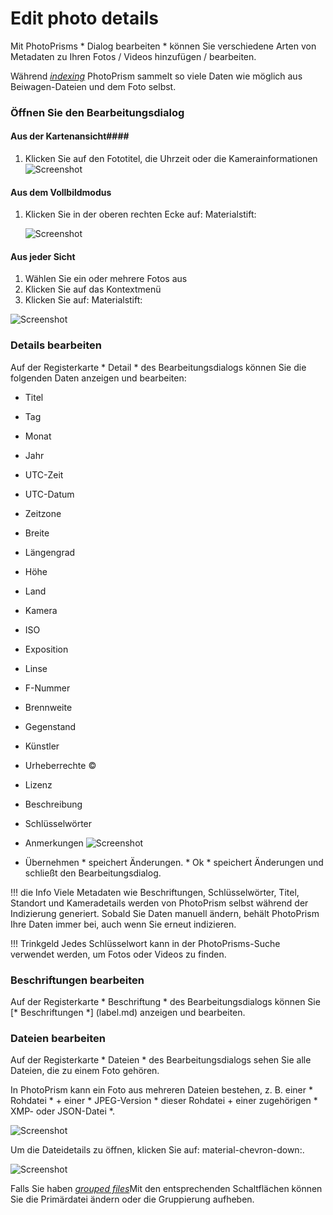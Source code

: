 # Edit photo details #
Mit PhotoPrisms * Dialog bearbeiten * können Sie verschiedene Arten von Metadaten zu Ihren Fotos / Videos hinzufügen / bearbeiten.

Während [*indexing*](../index.md) PhotoPrism sammelt so viele Daten wie möglich aus Beiwagen-Dateien und dem Foto selbst.

### Öffnen Sie den Bearbeitungsdialog ###

#### Aus der Kartenansicht####

1. Klicken Sie auf den Fototitel, die Uhrzeit oder die Kamerainformationen
    ![Screenshot](img/edit-open-1.png)

#### Aus dem Vollbildmodus ####

1. Klicken Sie in der oberen rechten Ecke auf: Materialstift:

    ![Screenshot](img/edit-open-2.png)

#### Aus jeder Sicht ####

1. Wählen Sie ein oder mehrere Fotos aus
2. Klicken Sie auf das Kontextmenü
3. Klicken Sie auf: Materialstift:

![Screenshot](img/edit-open-3.png)

### Details bearbeiten ###
Auf der Registerkarte * Detail * des Bearbeitungsdialogs können Sie die folgenden Daten anzeigen und bearbeiten:

* Titel
* Tag
* Monat
* Jahr
* UTC-Zeit
* UTC-Datum
* Zeitzone
* Breite
* Längengrad
* Höhe
* Land
* Kamera
* ISO
* Exposition
* Linse
* F-Nummer
* Brennweite
* Gegenstand
* Künstler
* Urheberrechte ©
* Lizenz
* Beschreibung
* Schlüsselwörter
* Anmerkungen
![Screenshot](img/edit-details.png)

* Übernehmen * speichert Änderungen. * Ok * speichert Änderungen und schließt den Bearbeitungsdialog.

!!! die Info
     Viele Metadaten wie Beschriftungen, Schlüsselwörter, Titel, Standort und Kameradetails werden von PhotoPrism selbst während der Indizierung generiert.
     Sobald Sie Daten manuell ändern, behält PhotoPrism Ihre Daten immer bei, auch wenn Sie erneut indizieren.
    
!!! Trinkgeld
     Jedes Schlüsselwort kann in der PhotoPrisms-Suche verwendet werden, um Fotos oder Videos zu finden.
    
### Beschriftungen bearbeiten ###
Auf der Registerkarte * Beschriftung * des Bearbeitungsdialogs können Sie [* Beschriftungen *] (label.md) anzeigen und bearbeiten.
### Dateien bearbeiten ###
Auf der Registerkarte * Dateien * des Bearbeitungsdialogs sehen Sie alle Dateien, die zu einem Foto gehören.

In PhotoPrism kann ein Foto aus mehreren Dateien bestehen, z. B. einer * Rohdatei * + einer * JPEG-Version * dieser Rohdatei + einer zugehörigen * XMP- oder JSON-Datei *.

![Screenshot](img/files-1.png)

Um die Dateidetails zu öffnen, klicken Sie auf: material-chevron-down:.

![Screenshot](img/group-2.png)

Falls Sie haben [*grouped files*](stacks.md)Mit den entsprechenden Schaltflächen können Sie die Primärdatei ändern oder die Gruppierung aufheben.

